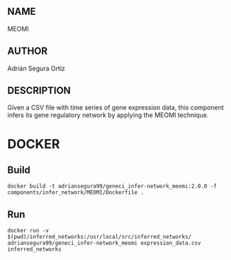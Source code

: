 ## NAME

MEOMI

## AUTHOR

Adrián Segura Ortiz

## DESCRIPTION

Given a CSV file with time series of gene expression data, this component infers its gene regulatory network by applying the MEOMI technique.

# DOCKER

## Build

```
docker build -t adriansegura99/geneci_infer-network_meomi:2.0.0 -f components/infer_network/MEOMI/Dockerfile .
```

## Run

```
docker run -v $(pwd)/inferred_networks:/usr/local/src/inferred_networks/ adriansegura99/geneci_infer-network_meomi expression_data.csv inferred_networks
```
